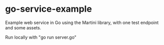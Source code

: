 # go-service-example
Example web service in Go using the Martini library, with one test endpoint and some assets.

Run locally with "go run server.go"

